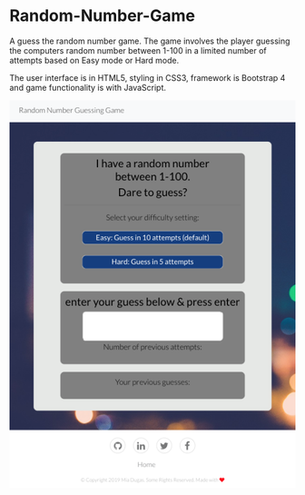 # Random-Number-Game

A guess the random number game. The game involves the player guessing the computers random number between 1-100 in a limited number of attempts based on Easy mode or Hard mode.

The user interface is in HTML5, styling in CSS3, framework is Bootstrap 4 and game functionality is with JavaScript.

![Image of Random-Number-Game](https://github.com/miadugas/Random-Number-Game/blob/master/assets/img/RNG.png)
